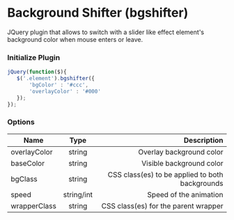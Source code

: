 Background Shifter (bgshifter) 
======

JQuery plugin that allows to switch with a slider like effect element's background color when mouse enters or leave.

### Initialize Plugin
 ``` javascript
 jQuery(function($){
 	$('.element').bgshifter({
    	'bgColor' : '#ccc',
        'overlayColor' : '#000'
    });
 });
 ```
### Options
| Name          | Type       | Description                                     |
| ------------- |:----------:|------------------------------------------------:|
| overlayColor  | string     | Overlay background color                        |
| baseColor     | string     | Visible background color                        |
| bgClass       | string     | CSS class(es) to be applied  to both backgrounds|
| speed 	    | string/int | Speed of the animation                          |
| wrapperClass  | string     | CSS class(es) for the parent wrapper            |




